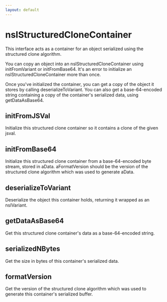 ```yaml
---
layout: default
---
```


# nsIStructuredCloneContainer #

This interface acts as a container for an object serialized using the
structured clone algorithm.

You can copy an object into an nsIStructuredCloneContainer using
initFromVariant or initFromBase64.  It's an error to initialize an
nsIStructuredCloneContainer more than once.

Once you've initialized the container, you can get a copy of the object it
stores by calling deserializeToVariant.  You can also get a base-64-encoded
string containing a copy of the container's serialized data, using
getDataAsBase64.


## initFromJSVal ##

Initialize this structured clone container so it contains a clone of the
given jsval.


## initFromBase64 ##

Initialize this structured clone container from a base-64-encoded byte
stream, stored in aData.  aFormatVersion should be the version of the
structured clone algorithm which was used to generate aData.


## deserializeToVariant ##

Deserialize the object this container holds, returning it wrapped as
an nsIVariant.


## getDataAsBase64 ##

Get this structured clone container's data as a base-64-encoded string.


## serializedNBytes ##

Get the size in bytes of this container's serialized data.


## formatVersion ##

Get the version of the structured clone algorithm which was used to
generate this container's serialized buffer.


